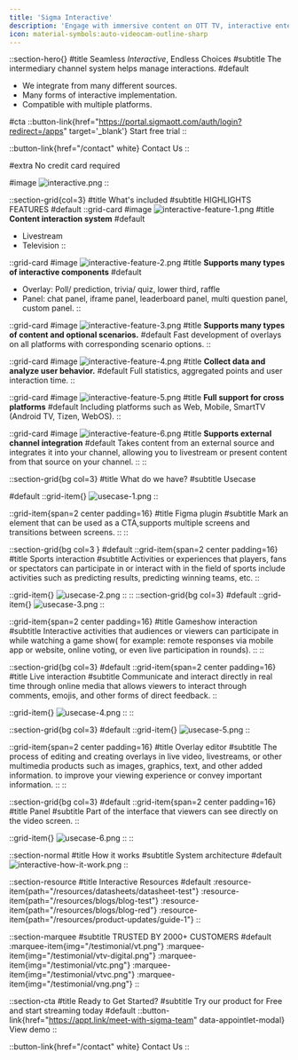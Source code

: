 ```yaml
---
title: 'Sigma Interactive'
description: 'Engage with immersive content on OTT TV, interactive entertainment experience'
icon: material-symbols:auto-videocam-outline-sharp
---
```


::section-hero{}
#title
Seamless _Interactive_, Endless Choices
#subtitle
The intermediary channel system helps manage interactions.
#default
- We integrate from many different sources.
- Many forms of interactive implementation.
- Compatible with multiple platforms.

#cta
::button-link{href="https://portal.sigmaott.com/auth/login?redirect=/apps" target='_blank'}
Start free trial
::

::button-link{href="/contact" white}
Contact Us
::

#extra
No credit card required

#image
![interactive.png](/interactive/interactive.png)
::

::section-grid{col=3}
#title
What's included
#subtitle
HIGHLIGHTS FEATURES
#default
  ::grid-card
  #image
  ![interactive-feature-1.png](/interactive/interactive-feature-1.png)
  #title
  **Content interaction system**
  #default
  - Livestream
  - Television
  ::

  ::grid-card
  #image
  ![interactive-feature-2.png](/interactive/interactive-feature-2.png)
  #title
  **Supports many types of interactive components**
  #default
  - Overlay: Poll/ prediction, trivia/ quiz, lower third, raffle
  - Panel: chat panel, iframe panel, leaderboard panel, multi question panel, custom panel.
  ::

  ::grid-card
  #image
  ![interactive-feature-3.png](/interactive/interactive-feature-3.png)
  #title
  **Supports many types of content and optional scenarios.**
  #default
  Fast development of overlays on all platforms with corresponding scenario options.
  ::

  ::grid-card
  #image
  ![interactive-feature-4.png](/interactive/interactive-feature-4.png)
  #title
  **Collect data and analyze user behavior.**
  #default
  Full statistics, aggregated points and user interaction time.
  ::

  ::grid-card
  #image
  ![interactive-feature-5.png](/interactive/interactive-feature-5.png)
  #title
  **Full support for cross platforms**
  #default
  Including platforms such as Web, Mobile, SmartTV (Android TV, Tizen, WebOS).
  ::

  ::grid-card
  #image
  ![interactive-feature-6.png](/interactive/interactive-feature-6.png)
  #title
  **Supports external channel integration**
  #default
  Takes content from an external source and integrates it into your channel, allowing you to livestream or present content from that source on your channel.
  ::
::

::section-grid{bg col=3}
#title
What do we have?
#subtitle
Usecase

#default
  ::grid-item{}
  ![usecase-1.png](/interactive/usecase-1.png)
  ::

  ::grid-item{span=2 center padding=16}
  #title
  Figma plugin
  #subtitle
  Mark an element that can be used as a CTA,supports multiple screens and transitions between screens.
  ::
::

::section-grid{bg col=3 }
#default
  ::grid-item{span=2 center padding=16}
  #title
  Sports interaction
  #subtitle
  Activities or experiences that players, fans or spectators can participate in or interact with in the field of sports include activities such as predicting results, predicting winning teams, etc.
  ::

  ::grid-item{}
  ![usecase-2.png](/interactive/usecase-2.png)
  ::
::
::section-grid{bg col=3}
#default
  ::grid-item{}
  ![usecase-3.png](/interactive/usecase-3.png)
  ::

  ::grid-item{span=2 center padding=16}
  #title
  Gameshow interaction
  #subtitle
  Interactive activities that audiences or viewers can participate in while watching a game show( for example: remote responses via mobile app or website, online voting, or even live participation in rounds).
  ::
::

::section-grid{bg col=3}
#default
  ::grid-item{span=2 center padding=16}
  #title
  Live interaction
  #subtitle
  Communicate and interact directly in real time through online media that allows viewers to interact through comments, emojis, and other forms of direct feedback.
  ::

  ::grid-item{}
  ![usecase-4.png](/interactive/usecase-4.png)
  ::
::

::section-grid{bg col=3}
#default
  ::grid-item{}
  ![usecase-5.png](/interactive/usecase-5.png)
  ::

  ::grid-item{span=2 center padding=16}
  #title
  Overlay editor
  #subtitle
  The process of editing and creating overlays in live video, livestreams, or other multimedia products such as images, graphics, text, and other added information. to improve your viewing experience or convey important information.
  ::
::

::section-grid{bg col=3}
#default
  ::grid-item{span=2 center padding=16}
  #title
  Panel
  #subtitle
  Part of the interface that viewers can see directly on the video screen.
  ::

  ::grid-item{}
  ![usecase-6.png](/interactive/usecase-6.png)
  ::
::

::section-normal
#title
How it works
#subtitle
System architecture
#default
![interactive-how-it-work.png](/interactive/interactive-how-it-work.png)
::

::section-resource
#title
Interactive Resources
#default
:resource-item{path="/resources/datasheets/datasheet-test"}
:resource-item{path="/resources/blogs/blog-test"}
:resource-item{path="/resources/blogs/blog-red"}
:resource-item{path="/resources/product-updates/guide-1"}
::

::section-marquee
#subtitle
TRUSTED BY 2000+ CUSTOMERS
#default
:marquee-item{img="/testimonial/vt.png"}
:marquee-item{img="/testimonial/vtv-digital.png"}
:marquee-item{img="/testimonial/vtc.png"}
:marquee-item{img="/testimonial/vtvc.png"}
:marquee-item{img="/testimonial/vng.png"}
::

::section-cta
#title
Ready to Get Started?
#subtitle
Try our product for Free and start streaming today
#default
::button-link{href="https://appt.link/meet-with-sigma-team"  data-appointlet-modal}
View demo
::

::button-link{href="/contact" white}
  Contact Us
::

